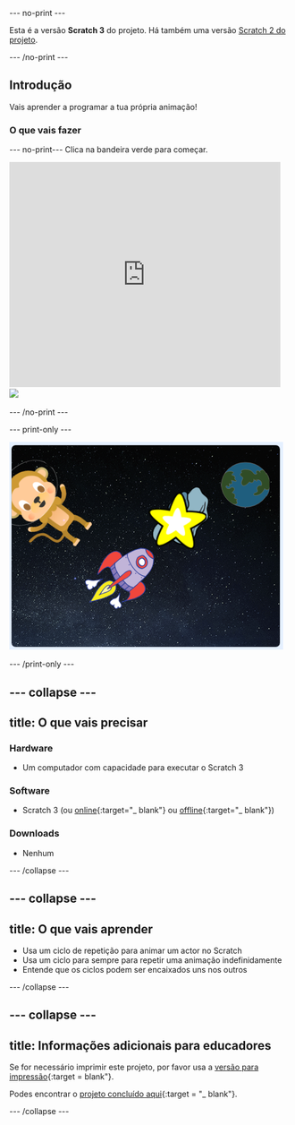 \--- no-print \---

Esta é a versão **Scratch 3** do projeto. Há também uma versão [Scratch 2 do projeto](https://projects.raspberrypi.org/en/projects/lost-in-space-scratch2).

\--- /no-print \---

## Introdução

Vais aprender a programar a tua própria animação!

### O que vais fazer

\--- no-print\--- Clica na bandeira verde para começar.

<div class="scratch-preview">
  <iframe allowtransparency="true" width="485" height="402" src="https://scratch.mit.edu/projects/embed/276873231/?autostart=false" frameborder="0" scrolling="no"></iframe>
  <img src="images/space-final.png">
</div>

\--- /no-print \---

\--- print-only \---

![Projeto concluído](images/showcase_static.png)

\--- /print-only \---

## \--- collapse \---

## title: O que vais precisar

### Hardware

- Um computador com capacidade para executar o Scratch 3

### Software

- Scratch 3 (ou [online](http://rpf.io/scratchon){:target="_ blank"} ou [offline](http://rpf.io/scratchoff){:target="_ blank"})

### Downloads

- Nenhum

\--- /collapse \---

## \--- collapse \---

## title: O que vais aprender

- Usa um ciclo de repetição para animar um actor no Scratch
- Usa um ciclo para sempre para repetir uma animação indefinidamente
- Entende que os ciclos podem ser encaixados uns nos outros

\--- /collapse \---

## \--- collapse \---

## title: Informações adicionais para educadores

Se for necessário imprimir este projeto, por favor usa a [versão para impressão](https://projects.raspberrypi.org/en/projects/lost-in-space/print){:target = blank"}.

Podes encontrar o [projeto concluído aqui](http://rpf.io/p/en/lost-in-space-get){:target = "_ blank"}.

\--- /collapse \---